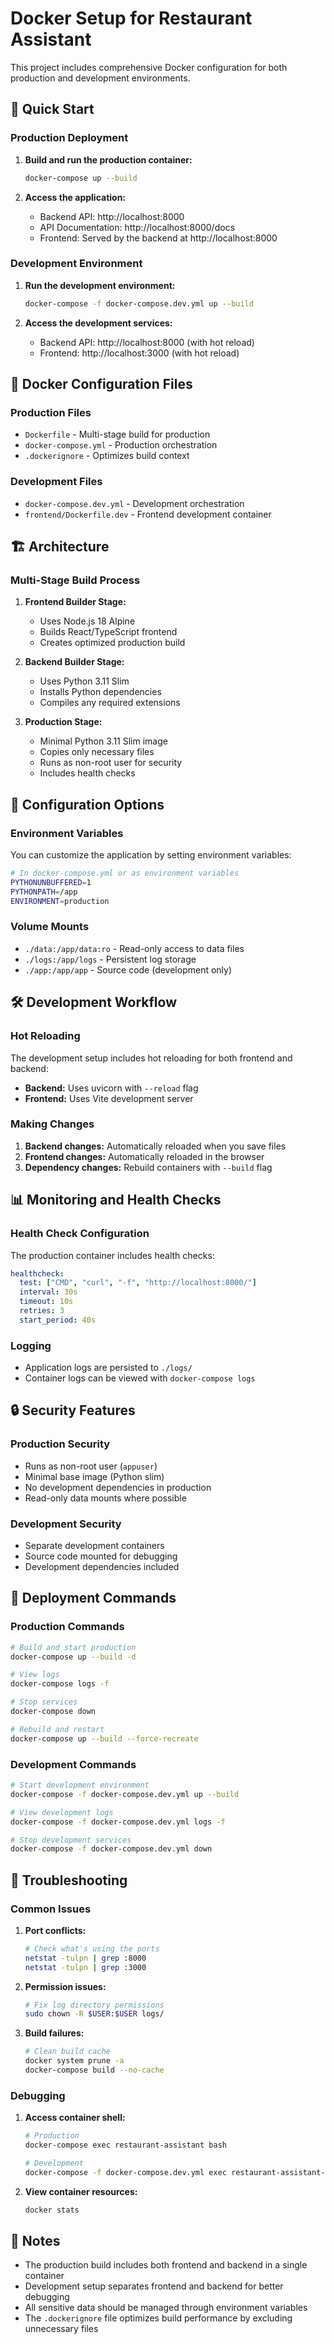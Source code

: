 # Docker Setup for Restaurant Assistant

This project includes comprehensive Docker configuration for both production and development environments.

## 🚀 Quick Start

### Production Deployment

1. **Build and run the production container:**
   ```bash
   docker-compose up --build
   ```

2. **Access the application:**
   - Backend API: http://localhost:8000
   - API Documentation: http://localhost:8000/docs
   - Frontend: Served by the backend at http://localhost:8000

### Development Environment

1. **Run the development environment:**
   ```bash
   docker-compose -f docker-compose.dev.yml up --build
   ```

2. **Access the development services:**
   - Backend API: http://localhost:8000 (with hot reload)
   - Frontend: http://localhost:3000 (with hot reload)

## 📁 Docker Configuration Files

### Production Files
- `Dockerfile` - Multi-stage build for production
- `docker-compose.yml` - Production orchestration
- `.dockerignore` - Optimizes build context

### Development Files
- `docker-compose.dev.yml` - Development orchestration
- `frontend/Dockerfile.dev` - Frontend development container

## 🏗️ Architecture

### Multi-Stage Build Process

1. **Frontend Builder Stage:**
   - Uses Node.js 18 Alpine
   - Builds React/TypeScript frontend
   - Creates optimized production build

2. **Backend Builder Stage:**
   - Uses Python 3.11 Slim
   - Installs Python dependencies
   - Compiles any required extensions

3. **Production Stage:**
   - Minimal Python 3.11 Slim image
   - Copies only necessary files
   - Runs as non-root user for security
   - Includes health checks

## 🔧 Configuration Options

### Environment Variables

You can customize the application by setting environment variables:

```bash
# In docker-compose.yml or as environment variables
PYTHONUNBUFFERED=1
PYTHONPATH=/app
ENVIRONMENT=production
```

### Volume Mounts

- `./data:/app/data:ro` - Read-only access to data files
- `./logs:/app/logs` - Persistent log storage
- `./app:/app/app` - Source code (development only)

## 🛠️ Development Workflow

### Hot Reloading

The development setup includes hot reloading for both frontend and backend:

- **Backend:** Uses uvicorn with `--reload` flag
- **Frontend:** Uses Vite development server

### Making Changes

1. **Backend changes:** Automatically reloaded when you save files
2. **Frontend changes:** Automatically reloaded in the browser
3. **Dependency changes:** Rebuild containers with `--build` flag

## 📊 Monitoring and Health Checks

### Health Check Configuration

The production container includes health checks:

```yaml
healthcheck:
  test: ["CMD", "curl", "-f", "http://localhost:8000/"]
  interval: 30s
  timeout: 10s
  retries: 3
  start_period: 40s
```

### Logging

- Application logs are persisted to `./logs/`
- Container logs can be viewed with `docker-compose logs`

## 🔒 Security Features

### Production Security

- Runs as non-root user (`appuser`)
- Minimal base image (Python slim)
- No development dependencies in production
- Read-only data mounts where possible

### Development Security

- Separate development containers
- Source code mounted for debugging
- Development dependencies included

## 🚀 Deployment Commands

### Production Commands

```bash
# Build and start production
docker-compose up --build -d

# View logs
docker-compose logs -f

# Stop services
docker-compose down

# Rebuild and restart
docker-compose up --build --force-recreate
```

### Development Commands

```bash
# Start development environment
docker-compose -f docker-compose.dev.yml up --build

# View development logs
docker-compose -f docker-compose.dev.yml logs -f

# Stop development services
docker-compose -f docker-compose.dev.yml down
```

## 🔧 Troubleshooting

### Common Issues

1. **Port conflicts:**
   ```bash
   # Check what's using the ports
   netstat -tulpn | grep :8000
   netstat -tulpn | grep :3000
   ```

2. **Permission issues:**
   ```bash
   # Fix log directory permissions
   sudo chown -R $USER:$USER logs/
   ```

3. **Build failures:**
   ```bash
   # Clean build cache
   docker system prune -a
   docker-compose build --no-cache
   ```

### Debugging

1. **Access container shell:**
   ```bash
   # Production
   docker-compose exec restaurant-assistant bash
   
   # Development
   docker-compose -f docker-compose.dev.yml exec restaurant-assistant-dev bash
   ```

2. **View container resources:**
   ```bash
   docker stats
   ```

## 📝 Notes

- The production build includes both frontend and backend in a single container
- Development setup separates frontend and backend for better debugging
- All sensitive data should be managed through environment variables
- The `.dockerignore` file optimizes build performance by excluding unnecessary files
